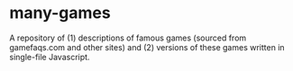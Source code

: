 # many-games
A repository of (1) descriptions of famous games (sourced from gamefaqs.com and other sites) and (2) versions of these games written in single-file Javascript.
